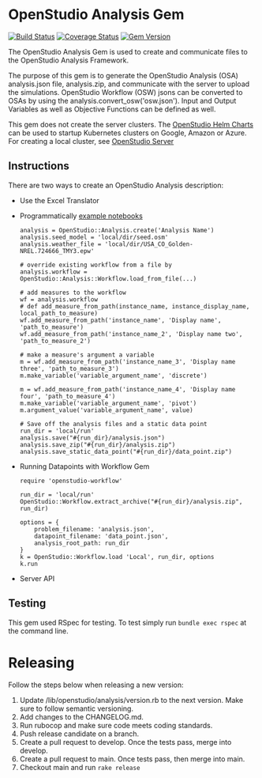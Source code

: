 # OpenStudio Analysis Gem

[![Build Status](https://github.com/NREL/OpenStudio-analysis-gem/actions/workflows/openstudio-analysis.yml/badge.svg?branch=develop)](https://github.com/NREL/OpenStudio-analysis-gem/actions/workflows/openstudio-analysis.yml)
[![Coverage Status](https://coveralls.io/repos/NREL/OpenStudio-analysis-gem/badge.svg?branch=develop)](https://coveralls.io/r/NREL/OpenStudio-analysis-gem?branch=develop)
[![Gem Version](https://badge.fury.io/rb/openstudio-analysis.svg)](https://badge.fury.io/rb/openstudio-analysis)

The OpenStudio Analysis Gem is used to create and communicate files to the OpenStudio Analysis Framework.

The purpose of this gem is to generate the OpenStudio Analysis (OSA) analysis.json file, analysis.zip, and communicate with the server to upload
the simulations.  OpenStudio Workflow (OSW) jsons can be converted to OSAs by using the analysis.convert_osw('osw.json').  Input and Output Variables as well as Objective Functions can be defined as well. 

This gem does not create the server clusters. The [OpenStudio Helm Charts](https://github.com/NREL/openstudio-server-helm) can be used to startup Kubernetes clusters on Google, Amazon or Azure.  For creating a local cluster, see [OpenStudio Server](https://github.com/NREL/OpenStudio-server/tree/develop/local_setup_scripts)

## Instructions

There are two ways to create an OpenStudio Analysis description:
* Use the Excel Translator


* Programmatically  [example notebooks](https://github.com/NREL/docker-openstudio-jupyter)

    ```
    analysis = OpenStudio::Analysis.create('Analysis Name')
    analysis.seed_model = 'local/dir/seed.osm'
    analysis.weather_file = 'local/dir/USA_CO_Golden-NREL.724666_TMY3.epw'
    
    # override existing workflow from a file by
    analysis.workflow = OpenStudio::Analysis::Workflow.load_from_file(...)
    
    # add measures to the workflow
    wf = analysis.workflow
    # def add_measure_from_path(instance_name, instance_display_name, local_path_to_measure)
    wf.add_measure_from_path('instance_name', 'Display name', 'path_to_measure')
    wf.add_measure_from_path('instance_name_2', 'Display name two', 'path_to_measure_2')
    
    # make a measure's argument a variable
    m = wf.add_measure_from_path('instance_name_3', 'Display name three', 'path_to_measure_3')
    m.make_variable('variable_argument_name', 'discrete')
    
    m = wf.add_measure_from_path('instance_name_4', 'Display name four', 'path_to_measure_4')
    m.make_variable('variable_argument_name', 'pivot')
    m.argument_value('variable_argument_name', value)
    
    # Save off the analysis files and a static data point
    run_dir = 'local/run'
    analysis.save("#{run_dir}/analysis.json")
    analysis.save_zip("#{run_dir}/analysis.zip")
    analysis.save_static_data_point("#{run_dir}/data_point.zip")
    ```

* Running Datapoints with Workflow Gem

    ```
    require 'openstudio-workflow'
    
    run_dir = 'local/run'
    OpenStudio::Workflow.extract_archive("#{run_dir}/analysis.zip", run_dir)
    
    options = {
        problem_filename: 'analysis.json',
        datapoint_filename: 'data_point.json',
        analysis_root_path: run_dir
    }
    k = OpenStudio::Workflow.load 'Local', run_dir, options
    k.run
    ```
    
* Server API

## Testing

This gem used RSpec for testing.  To test simply run `bundle exec rspec` at the command line.

# Releasing

Follow the steps below when releasing a new version:

1. Update /lib/openstudio/analysis/version.rb to the next version. Make sure to follow semantic versioning.
2. Add changes to the CHANGELOG.md.
3. Run rubocop and make sure code meets coding standards.
4. Push release candidate on a branch.
5. Create a pull request to develop. Once the tests pass, merge into develop. 
6. Create a pull request to main. Once tests pass, then merge into main.
7. Checkout main and run `rake release`
